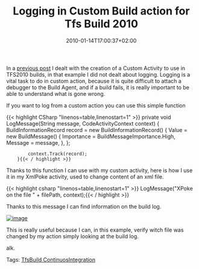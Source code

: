 ﻿---
title: "Logging in Custom Build action for Tfs Build 2010"
description: ""
date: 2010-01-14T17:00:37+02:00
draft: false
tags: [Continuous Integration]
categories: [Tfs]
---
In a [previous post](http://www.codewrecks.com/blog/index.php/2009/12/07/custom-activities-in-tfs2010/) I dealt with the creation of a Custom Activity to use in TFS2010 builds, in that example I did not dealt about logging. Logging is a vital task to do in custom action, because it is quite difficult to attach a debugger to the Build Agent, and if a build fails, it is really important to be able to understand what is gone wrong.

If you want to log from a custom action you can use this simple function

{{< highlight CSharp "linenos=table,linenostart=1" >}}
 private void LogMessage(String message, CodeActivityContext context)
        {
           BuildInformationRecord<BuildMessage> record =
             new BuildInformationRecord<BuildMessage>()
             {
                 Value = new BuildMessage()
                    {
                        Importance = BuildMessageImportance.High,
                        Message = message,
                    },
             };

            context.Track(record);
        }{{< / highlight >}}

<!-- Code inserted with Steve Dunn's Windows Live Writer Code Formatter Plugin.  http://dunnhq.com -->

Thanks to this function I can use with my custom activity, here is how I use it in my XmlPoke activity, used to change content of an xml file.

{{< highlight csharp "linenos=table,linenostart=1" >}}
LogMessage("XPoke on the file " + filePath, context);{{< / highlight >}}

<!-- Code inserted with Steve Dunn's Windows Live Writer Code Formatter Plugin.  http://dunnhq.com -->

Thanks to this message I can find information on the build log.

[![image](https://www.codewrecks.com/blog/wp-content/uploads/2010/01/image_thumb10.png "image")](https://www.codewrecks.com/blog/wp-content/uploads/2010/01/image10.png)

This is really useful because I can, in this example, verify witch file was changed by my action simply looking at the build log.

alk.

Tags: [TfsBuild ContinuosIntegration](http://technorati.com/tag/TfsBuild%20ContinuosIntegration)
